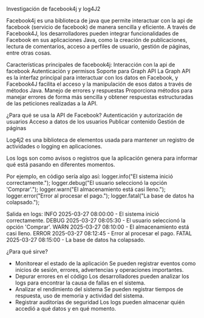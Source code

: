Investigación de facebook4j y log4J2

Facebook4j es una biblioteca de java que permite interactuar con la api de facebook (servicio de facebook) de manera sencilla y eficiente. A través de Facebook4J, los desarrolladores pueden integrar funcionalidades de Facebook en sus aplicaciones Java, como la creación de publicaciones, lectura de comentarios, acceso a perfiles de usuario, gestión de páginas, entre otras cosas.

Características principales de facebook4j:
Interacción con la api de facebook
Autenticación y permisos
Soporte para Graph API
La Graph API es la interfaz principal para interactuar con los datos en Facebook, y Facebook4J facilita el acceso y la manipulación de esos datos a través de métodos Java.
Manejo de errores y respuestas
Proporciona métodos para manejar errores de forma más sencilla y obtener respuestas estructuradas de las peticiones realizadas a la API.

¿Para qué se usa la API de Facebook?
Autenticación y autorización de usuarios
Acceso a datos de los usuarios
Publicar contenido
Gestión de páginas

Log4j2 es una biblioteca de elementos usada para mantener un registro de actividades o logging en aplicaciones. 

Los logs son como avisos o registros que la aplicación genera para informar qué está pasando en diferentes momentos.

Por ejemplo, en código sería algo así:
logger.info("El sistema inició correctamente.");
logger.debug("El usuario seleccionó la opción 'Comprar'.");
logger.warn("El almacenamiento está casi lleno.");
logger.error("Error al procesar el pago.");
logger.fatal("La base de datos ha colapsado.");

Salida en logs:
INFO  2025-03-27 08:00:00 - El sistema inició correctamente.
DEBUG 2025-03-27 08:05:30 - El usuario seleccionó la opción 'Comprar'.
WARN  2025-03-27 08:10:00 - El almacenamiento está casi lleno.
ERROR 2025-03-27 08:12:45 - Error al procesar el pago.
FATAL 2025-03-27 08:15:00 - La base de datos ha colapsado.


¿Para qué sirve?

- Monitorear el estado de la aplicación
Se pueden registrar eventos como inicios de sesión, errores, advertencias y operaciones importantes.
- Depurar errores en el código 
Los desarrolladores pueden analizar los logs para encontrar la causa de fallas en el sistema.
- Analizar el rendimiento del sistema 
Se pueden registrar tiempos de respuesta, uso de memoria y actividad del sistema.
- Registrar auditorías de seguridad 
Los logs pueden almacenar quién accedió a qué datos y en qué momento.